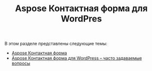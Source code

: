 ﻿---
title: Aspose Контактная форма для WordPres
second_title: Aspose Contact Form Documen
type: docs
url: /ru/aspose-contact-form-for-wordpress/
description: Создавайте контактные формы и управляйте ими с помощью разметки или наших образцов шаблонов. Ваши клиенты могут заполнять формы на странице WordPress, и вы получите данные по электронной почте via. Контактная форма Aspose также предоставляет веб-форму для функции Excel. Пользователи могут заполнять данные в формах WordPress, которые затем добавляются в лист Excel. Вы можете просматривать данные обо всех клиентах на своей странице WordPress.
weight: 10
kwords: Excel, Office Облако, REST API, Электронная таблица, PDF, CSV, Json, Markdwon, Aspose Контактная форма для WordPress
---
В этом разделе представлены следующие темы:

- [Aspose Контактная форма](/cells/ru/aspose-contact-form/)
- [Aspose Контактная форма для WordPress – часто задаваемые вопросы](/cells/ru/aspose-contact-form-for-wordpress-faqs/)
